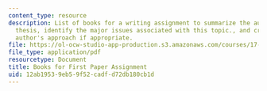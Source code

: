 ```yaml
---
content_type: resource
description: List of books for a writing assignment to summarize the author's main
  thesis, identify the major issues associated with this topic., and criticize the
  author's approach if appropriate.
file: https://ol-ocw-studio-app-production.s3.amazonaws.com/courses/17-541-japanese-politics-and-society-fall-2008/12ab19539eb59f52cadfd72db180cb1d_booklist.pdf
file_type: application/pdf
resourcetype: Document
title: Books for First Paper Assignment
uid: 12ab1953-9eb5-9f52-cadf-d72db180cb1d
---
```

